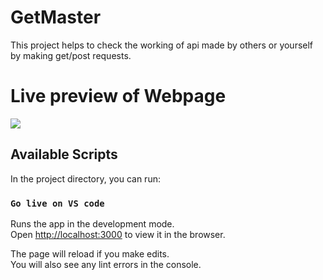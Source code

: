 # GetMaster
This project helps to check the working of api made by others or yourself by making get/post requests.

# Live preview of Webpage

![](public/images/Preview.gif)

## Available Scripts

In the project directory, you can run:

### `Go live on VS code`

Runs the app in the development mode.\
Open [http://localhost:3000](http://localhost:3000) to view it in the browser.

The page will reload if you make edits.\
You will also see any lint errors in the console.
